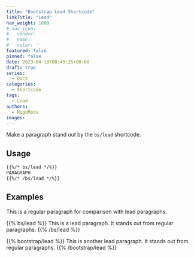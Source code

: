```yaml
---
title: "Bootstrap Lead Shortcode"
linkTitle: "Lead"
nav_weight: 1000
# nav_icon:
#   vendor: 
#   name: 
#   color: ''
featured: false
pinned: false
date: 2023-04-10T08:49:25+08:00
draft: true
series:
  - Docs
categories:
  - Shortcode
tags:
  - Lead
authors:
  - HugoMods
images:
---
```


Make a paragraph stand out by the `bs/lead` shortcode.

<!--more-->

## Usage

```markdown
{{%/* bs/lead */%}}
PARAGRAPH
{{%/* /bs/lead */%}}
```

## Examples

This is a regular paragraph for comparison with lead paragraphs.

{{% bs/lead %}}
This is a lead paragraph. It stands out from regular paragraphs.
{{% /bs/lead %}}

{{% bootstrap/lead %}}
This is another lead paragraph. It stands out from regular paragraphs.
{{% /bootstrap/lead %}}
